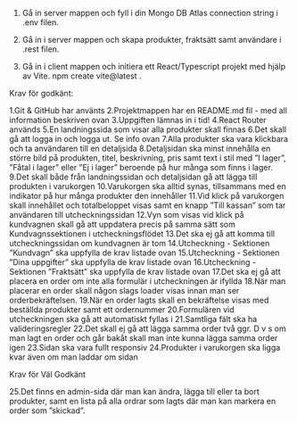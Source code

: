 1. Gå in server mappen och fyll i din Mongo DB Atlas connection string i .env filen.

2. Gå in i server mappen och skapa produkter, fraktsätt samt användare i .rest filen.

3. Gå in i client mappen och initiera ett React/Typescript projekt med hjälp av Vite.
   npm create vite@latest .



Krav för godkänt: 

1.Git & GitHub har använts
2.Projektmappen har en README.md fil - med all information beskriven ovan
3.Uppgiften lämnas in i tid!
4.React Router används
5.En landningssida som visar alla produkter skall finnas
6.Det skall gå att logga in och logga ut. Se info ovan
7.Alla produkter ska vara klickbara och ta användaren till en detaljsida
8.Detaljsidan ska minst innehålla en större bild på produkten, titel, beskrivning, pris samt text i stil med ”I lager”, ”Fåtal i lager” eller ”Ej i lager” beroende på hur många som finns i lager. 
9.Det skall både från landningssidan och detaljsidan gå att lägga till produkten i varukorgen
10.Varukorgen ska alltid synas, tillsammans med en indikator på hur många produkter den innehåller
11.Vid klick på varukorgen skall innehållet och totalbeloppet visas samt en knapp ”Till kassan” som tar användaren till utcheckningssidan
12.Vyn som visas vid klick på kundvagnen skall gå att uppdatera precis på samma sätt som Kundvagnssektionen i utcheckningsflödet
13.Det ska ej gå att komma till utcheckningssidan om kundvagnen är tom
14.Utcheckning - Sektionen ”Kundvagn” ska uppfylla de krav listade ovan
15.Utcheckning - Sektionen ”Dina uppgifter” ska uppfylla de krav listade ovan
16.Utcheckning - Sektionen ”Fraktsätt” ska uppfylla de krav listade ovan
17.Det ska ej gå att placera en order om inte alla formulär i utcheckningen är ifyllda
18.När man placerar en order skall någon slags loader visas innan man ser orderbekräftelsen. 
19.När en order lagts skall en bekräftelse visas med beställda produkter samt ett ordernummer
20.Formulären vid utcheckningen ska gå att automatiskt fyllas i
21.Samtliga fält ska ha valideringsregler
22.Det skall ej gå att lägga samma order två ggr. D v s om man lagt en order och går bakåt skall man inte kunna lägga samma order igen
23.Sidan ska vara fullt responsiv
24.Produkter i varukorgen ska ligga kvar även om man laddar om sidan

Krav för Väl Godkänt

25.Det finns en admin-sida där man kan ändra, lägga till eller ta bort produkter, samt en lista på alla ordrar som lagts där man kan markera en order som ”skickad”.